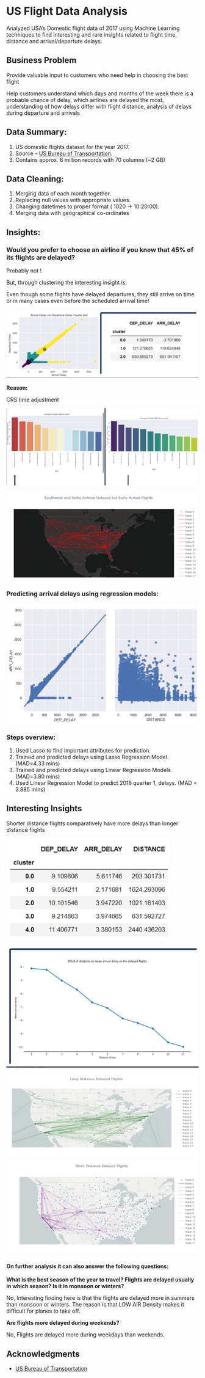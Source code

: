 # US Flight Data Analysis
Analyzed USA’s Domestic flight data of 2017 using Machine Learning techniques to find interesting and rare insights related to flight time, distance and arrival/departure delays. 

## Business Problem

Provide valuable input to customers who need help in choosing the best flight 

Help customers understand which days and months of the week there is a probable chance of delay, which airlines are delayed the most, understanding of how delays differ with flight distance, analysis of delays during departure and arrivals 

## Data Summary:
1) US domestic flights dataset for the year 2017.
2) Source – [US Bureau of Transportation](https://www.transportation.gov/).
3) Contains approx. 6 million records with 70 columns (~2 GB)

## Data Cleaning:
1) Merging data of each month together.
2) Replacing null values with appropriate values.
3) Changing datetimes to proper format ( 1020 -> 10:20:00).
4) Merging data with geographical co-ordinates

## Insights:
### Would you prefer to choose an airline if you knew that 45% of its flights are delayed?

Probably not ! 

But, through clustering the interesting insight is:

Even though some flights have delayed departures, they still arrive on time or in many cases even before the scheduled arrival time!

![image_descript](/images/1.png)

**Reason:** 

CRS time adjustment 

![image_descript](/images/2.png)

![image_descript](/images/3.png)

### Predicting arrival delays using regression models:

![image_descript](/images/4.png)

### Steps overview:

1) Used Lasso to find important attributes for prediction.
2) Trained and predicted delays using Lasso Regression Model. (MAD=4.33 mins)
3) Trained and predicted delays using Linear Regression Models. (MAD=3.80 mins)
4) Used Linear Regression Model to predict 2018 quarter 1, delays. (MAD = 3.885 mins)

## Interesting Insights
Shorter distance flights comparatively have more delays than longer distance flights

![image_descript](/images/5.png)

![image_descript](/images/6.png)

![image_descript](/images/7.png)

![image_descript](/images/8.png)


#### On further analysis it can also answer the following questions:

**What is the best season of the year to travel? Flights are delayed usually in which season? Is it in monsoon or winters?**

No, Interesting finding here is that the flights are delayed more in summers than monsoon or winters. The reason is that LOW AIR Density makes it difficult for planes to take off. 

**Are flights more delayed during weekends?**

No, Flights are delayed more during weekdays than weekends.


## Acknowledgments

* [US Bureau of Transportation](https://www.transportation.gov/)


